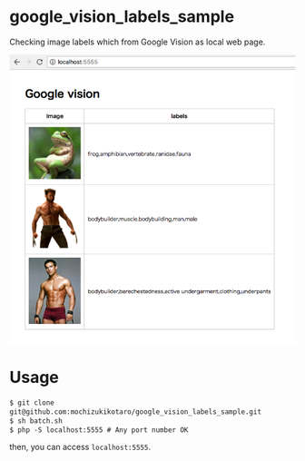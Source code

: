 # google_vision_labels_sample
Checking image labels which from Google Vision as local web page.

![sample](https://raw.githubusercontent.com/mochizukikotaro/google_vision_labels_sample/master/readme_images/readme.png)

# Usage

```
$ git clone git@github.com:mochizukikotaro/google_vision_labels_sample.git
$ sh batch.sh
$ php -S localhost:5555 # Any port number OK
```

then, you can access `localhost:5555`.





